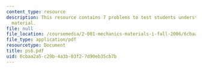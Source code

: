 ```yaml
---
content_type: resource
description: This resource contains 7 problems to test students understanding of course
  material.
file: null
file_location: /coursemedia/2-001-mechanics-materials-i-fall-2006/6cbaa2a5c29b4a3b03f27d90eb35cb7b_ps6.pdf
file_type: application/pdf
resourcetype: Document
title: ps6.pdf
uid: 6cbaa2a5-c29b-4a3b-03f2-7d90eb35cb7b
---
```

